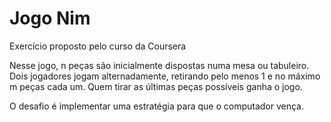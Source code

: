 # Jogo Nim

Exercício proposto pelo curso da Coursera

Nesse jogo, n peças são inicialmente dispostas numa mesa ou tabuleiro. Dois jogadores jogam alternadamente, retirando pelo menos 1 e no máximo m peças cada um. Quem tirar as últimas peças possíveis ganha o jogo.

O desafio é implementar uma estratégia para que o computador vença.
